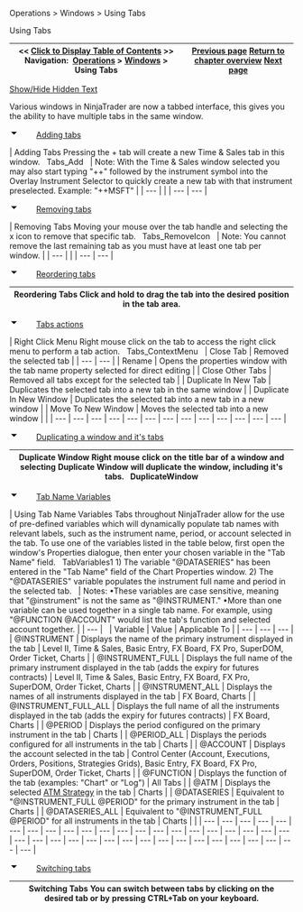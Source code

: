﻿


Operations \> Windows \> Using Tabs






















Using Tabs







| \<\< [Click to Display Table of Contents](using_tabs.md) \>\> **Navigation:**     [Operations](operations-1.md) \> [Windows](window_tabs-1.md) \> Using Tabs | [Previous page](instrument_overlay_selector-1.md) [Return to chapter overview](window_tabs-1.md) [Next page](sharing_content-1.md) |
| --- | --- |




[Show/Hide Hidden Text](javascript:HMToggleExpandAll(!HMAnyToggleOpen()) "Click to open/close expanding sections")









Various windows in NinjaTrader are now a tabbed interface, this gives you the ability to have multiple tabs in the same window.


![tog_minus](tog_minus-1.gif)        [Adding tabs](javascript:HMToggle('toggle','AddingTabs','AddingTabs_ICON'))




| Adding Tabs Pressing the \+ tab will create a new Time \& Sales tab in this window.   Tabs_Add     | Note: With the Time \& Sales window selected you may also start typing "\+\+" followed by the instrument symbol into the Overlay Instrument Selector to quickly create a new tab with that instrument preselected. Example: "\+\+MSFT" | | --- | |
| --- | --- |



![tog_minus](tog_minus-1.gif)        [Removing tabs](javascript:HMToggle('toggle','RemovingTabs','RemovingTabs_ICON'))




| Removing Tabs Moving your mouse over the tab handle and selecting the x icon to remove that specific tab.   Tabs_RemoveIcon     | Note: You cannot remove the last remaining tab as you must have at least one tab per window. | | --- | |
| --- | --- |



![tog_minus](tog_minus-1.gif)        [Reordering tabs](javascript:HMToggle('toggle','ReorderingTabs','ReorderingTabs_ICON'))




| Reordering Tabs Click and hold to drag the tab into the desired position in the tab area. |
| --- |



![tog_minus](tog_minus-1.gif)        [Tabs actions](javascript:HMToggle('toggle','TabsActions','TabsActions_ICON'))




| Right Click Menu Right mouse click on the tab to access the right click menu to perform a tab action.   Tabs_ContextMenu     | Close Tab | Removed the selected tab | | --- | --- | | Rename | Opens the properties window with the tab name property selected for direct editing | | Close Other Tabs | Removed all tabs except for the selected tab | | Duplicate In New Tab | Duplicates the selected tab into a new tab in the same window | | Duplicate In New Window | Duplicates the selected tab into a new tab in a new window | | Move To New Window | Moves the selected tab into a new window | |
| --- | --- | --- | --- | --- | --- | --- | --- | --- | --- | --- | --- | --- |



![tog_minus](tog_minus-1.gif)        [Duplicating a window and it's tabs](javascript:HMToggle('toggle','Duplicatingawindowanditstabs','Duplicatingawindowanditstabs_ICON'))




| Duplicate Window Right mouse click on the title bar of a window and selecting Duplicate Window will duplicate the window, including it's tabs.   DuplicateWindow |
| --- |



![tog_minus](tog_minus-1.gif)        [Tab Name Variables](javascript:HMToggle('toggle','TabNameVariables','TabNameVariables_ICON'))




| Using Tab Name Variables Tabs throughout NinjaTrader allow for the use of pre\-defined variables which will dynamically populate tab names with relevant labels, such as the instrument name, period, or account selected in the tab. To use one of the variables listed in the table below, first open the window's Properties dialogue, then enter your chosen variable in the "Tab Name" field.    TabVariables1 1\) The variable "@DATASERIES" has been entered in the "Tab Name" field of the Chart Properties window. 2\) The "@DATASERIES" variable populates the instrument full name and period in the selected tab.     | Notes:  •These variables are case sensitive, meaning that "@instrument" is not the same as "@INSTRUMENT." •More than one variable can be used together in a single tab name. For example, using "@FUNCTION @ACCOUNT" would list the tab's function and selected account together. | | --- |        | Variable | Value | Applicable To | | --- | --- | --- | | @INSTRUMENT | Displays the name of the primary instrument displayed in the tab | Level II, Time \& Sales, Basic Entry, FX Board, FX Pro, SuperDOM, Order Ticket, Charts | | @INSTRUMENT\_FULL | Displays the full name of the primary instrument displayed in the tab (adds the expiry for futures contracts) | Level II, Time \& Sales, Basic Entry, FX Board, FX Pro, SuperDOM, Order Ticket, Charts | | @INSTRUMENT\_ALL | Displays the names of all instruments displayed in the tab | FX Board, Charts | | @INSTRUMENT\_FULL\_ALL | Displays the full name of all the instruments displayed in the tab (adds the expiry for futures contracts) | FX Board, Charts | | @PERIOD | Displays the period configured on the primary instrument in the tab | Charts | | @PERIOD\_ALL | Displays the periods configured for all instruments in the tab | Charts | | @ACCOUNT | Displays the account selected in the tab | Control Center (Account, Executions, Orders, Positions, Strategies Grids), Basic Entry, FX Board, FX Pro, SuperDOM, Order Ticket, Charts | | @FUNCTION | Displays the function of the tab (examples: "Chart" or "Log") | All Tabs | | @ATM | Displays the selected [ATM Strategy](advanced_trade_management_atm-1.md) in the tab | Charts | | @DATASERIES | Equivalent to "@INSTRUMENT\_FULL @PERIOD" for the primary instrument in the tab | Charts | | @DATASERIES\_ALL | Equivalent to "@INSTRUMENT\_FULL @PERIOD" for all instruments in the tab | Charts | |
| --- | --- | --- | --- | --- | --- | --- | --- | --- | --- | --- | --- | --- | --- | --- | --- | --- | --- | --- | --- | --- | --- | --- | --- | --- | --- | --- | --- | --- | --- | --- | --- | --- | --- | --- | --- | --- | --- |



![tog_minus](tog_minus-1.gif)        [Switching tabs](javascript:HMToggle('toggle','Switchingtabs','Switchingtabs_ICON'))




| Switching Tabs You can switch between tabs by clicking on the desired tab or by pressing CTRL\+Tab on your keyboard. |
| --- |










